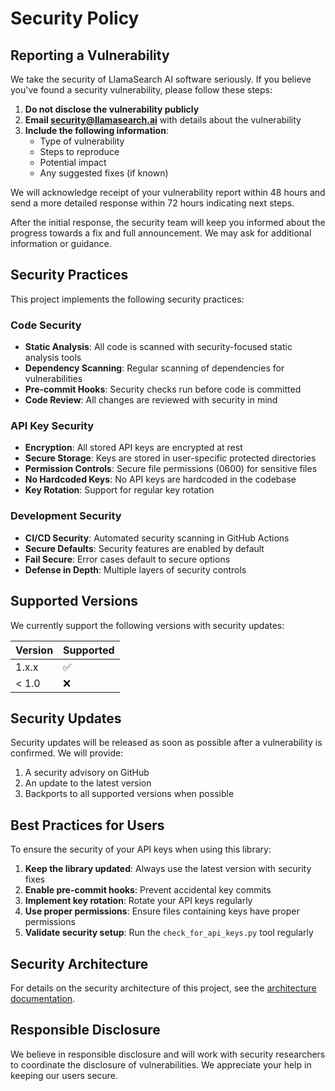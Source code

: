# Security Policy

## Reporting a Vulnerability

We take the security of LlamaSearch AI software seriously. If you believe you've found a security vulnerability, please follow these steps:

1. **Do not disclose the vulnerability publicly**
2. **Email security@llamasearch.ai** with details about the vulnerability
3. **Include the following information**:
   - Type of vulnerability
   - Steps to reproduce
   - Potential impact
   - Any suggested fixes (if known)

We will acknowledge receipt of your vulnerability report within 48 hours and send a more detailed response within 72 hours indicating next steps.

After the initial response, the security team will keep you informed about the progress towards a fix and full announcement. We may ask for additional information or guidance.

## Security Practices

This project implements the following security practices:

### Code Security

- **Static Analysis**: All code is scanned with security-focused static analysis tools
- **Dependency Scanning**: Regular scanning of dependencies for vulnerabilities
- **Pre-commit Hooks**: Security checks run before code is committed
- **Code Review**: All changes are reviewed with security in mind

### API Key Security

- **Encryption**: All stored API keys are encrypted at rest
- **Secure Storage**: Keys are stored in user-specific protected directories
- **Permission Controls**: Secure file permissions (0600) for sensitive files
- **No Hardcoded Keys**: No API keys are hardcoded in the codebase
- **Key Rotation**: Support for regular key rotation

### Development Security

- **CI/CD Security**: Automated security scanning in GitHub Actions
- **Secure Defaults**: Security features are enabled by default
- **Fail Secure**: Error cases default to secure options
- **Defense in Depth**: Multiple layers of security controls

## Supported Versions

We currently support the following versions with security updates:

| Version | Supported          |
| ------- | ------------------ |
| 1.x.x   | :white_check_mark: |
| < 1.0   | :x:                |

## Security Updates

Security updates will be released as soon as possible after a vulnerability is confirmed. We will provide:

1. A security advisory on GitHub
2. An update to the latest version
3. Backports to all supported versions when possible

## Best Practices for Users

To ensure the security of your API keys when using this library:

1. **Keep the library updated**: Always use the latest version with security fixes
2. **Enable pre-commit hooks**: Prevent accidental key commits
3. **Implement key rotation**: Rotate your API keys regularly
4. **Use proper permissions**: Ensure files containing keys have proper permissions
5. **Validate security setup**: Run the `check_for_api_keys.py` tool regularly

## Security Architecture

For details on the security architecture of this project, see the [architecture documentation](docs/architecture.md).

## Responsible Disclosure

We believe in responsible disclosure and will work with security researchers to coordinate the disclosure of vulnerabilities. We appreciate your help in keeping our users secure. 